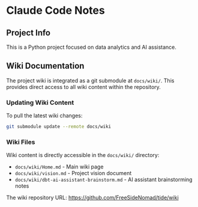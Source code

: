 # Claude Code Notes

## Project Info

This is a Python project focused on data analytics and AI assistance.

## Wiki Documentation

The project wiki is integrated as a git submodule at `docs/wiki/`. This provides direct access to all wiki content within the repository.

### Updating Wiki Content

To pull the latest wiki changes:
```bash
git submodule update --remote docs/wiki
```

### Wiki Files

Wiki content is directly accessible in the `docs/wiki/` directory:
- `docs/wiki/Home.md` - Main wiki page
- `docs/wiki/vision.md` - Project vision document
- `docs/wiki/dbt-ai-assistant-brainstorm.md` - AI assistant brainstorming notes

The wiki repository URL: https://github.com/FreeSideNomad/tide/wiki